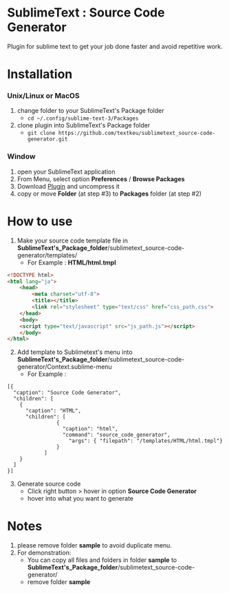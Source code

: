 # SublimeText : Source Code Generator

Plugin for sublime text to get your job done faster and avoid repetitive work.

# Installation 
### Unix/Linux or MacOS
1. change folder to your SublimeText's Package folder
    - `cd ~/.config/sublime-text-3/Packages`
2. clone plugin into SublimeText's Package folder
    - `git clone https://github.com/textkeu/sublimetext_source-code-generator.git`
### Window
1. open your SublimeText application
2. From Menu, select option **Preferences** / **Browse Packages**
3. Download [Plugin](https://github.com/textkeu/sublimetext_source-code-generator) and uncompress it
4. copy or move **Folder** (at step #3) to **Packages** folder (at step #2)

# How to use
1. Make your source code template file in **SublimeText's_Package_folder**/sublimetext_source-code-generator/templates/
    * For Example :  **HTML/html.tmpl**
```html
<!DOCTYPE html>
<html lang="ja">
    <head>
        <meta charset="utf-8">
        <title></title>
        <link rel="stylesheet" type="text/css" href="css_path.css">
    </head>
    <body>
    <script type="text/javascript" src="js_path.js"></script>
    </body>
</html>

```

2. Add template to Sublimetext's menu into **SublimeText's_Package_folder**/sublimetext_source-code-generator/Context.sublime-menu
    * For Example :  
````
[{
  "caption": "Source Code Generator",
  "children": [
    {
      "caption": "HTML",
      "children": [
                {
                  "caption": "html",
                  "command": "source_code_generator",
                    "args": { "filepath": "/templates/HTML/html.tmpl"}
                }
            ]
    }
  ]
}]

````
3. Generate source code
    * Click right button > hover in option **Source Code Generator**
    * hover into what you want to generate

# Notes
1. please remove folder **sample** to avoid duplicate menu.
2. For demonstration: 
    * You can copy all files and folders in folder **sample** to  **SublimeText's_Package_folder**/sublimetext_source-code-generator/
    * remove folder **sample**
